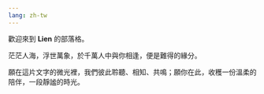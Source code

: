 ```yaml
---
lang: zh-tw
---
```


歡迎來到 **Lien** 的部落格。

茫茫人海，浮世萬象，於千萬人中與你相逢，便是難得的緣分。

願在這片文字的微光裡，我們彼此聆聽、相知、共鳴；願你在此，收穫一份溫柔的陪伴，一段靜謐的時光。